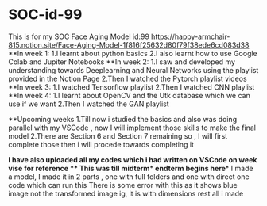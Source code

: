 # SOC-id-99
This is for my SOC Face Aging Model id:99
https://happy-armchair-815.notion.site/Face-Aging-Model-1f816f25632d80f79f38ede6cd083d38
**In week 1:
1.I learnt about python basics
2.I also learnt how to use Google Colab and Jupiter Notebooks
**In week 2:
1.I saw and developed my understanding towards Deeplearning and Neural Networks using the playlist provided in the Notion Page
2.Then I watched the Pytorch playlist videos
**In week 3:
1.I watched Tensorflow playlist 
2.Then I watched CNN playlist
**In week 4:
1.I learnt about OpenCV and the Utk database which we can use if we want
2.Then I watched the GAN playlist

**Upcoming weeks
1.Till now i studied the basics and also was doing parallel with my VSCode , now I will implement those skills to make the final model
2.There are Section 6 and Section 7 remaining so , I will first complete those then i will procede towards completing it

**I have also uploaded all my codes which i had written on VSCode on week vise for reference
** This was till midterm***
**endterm begins here***
I made a model, I made it in 2 parts , one with full folders and one with direct one code which can run this
There is some error with this as it shows blue image not the transformed image ig, it is with dimensions 
rest all i made 
